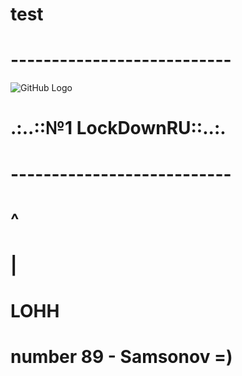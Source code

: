 # test
# ---------------------------
![GitHub Logo](http://www.crowndeliandcatering.com/wp-content/uploads/2014/12/Crown-Icon_transparency_02.png)
# .:..::№1 LockDownRU::..:.
# ---------------------------
#     ^
#     |
#    LOHH
#
# number 89 - Samsonov =)
